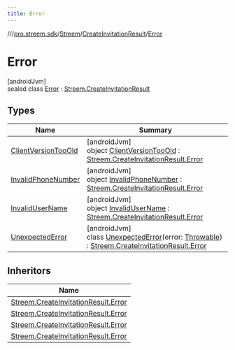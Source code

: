 ```yaml
---
title: Error
---
```

//[<root>](../../../../../index.html)/[pro.streem.sdk](../../../index.html)/[Streem](../../index.html)/[CreateInvitationResult](../index.html)/[Error](index.html)



# Error



[androidJvm]\
sealed class [Error](index.html) : [Streem.CreateInvitationResult](../index.html)



## Types


| Name | Summary |
|---|---|
| [ClientVersionTooOld](-client-version-too-old/index.html) | [androidJvm]<br>object [ClientVersionTooOld](-client-version-too-old/index.html) : [Streem.CreateInvitationResult.Error](index.html) |
| [InvalidPhoneNumber](-invalid-phone-number/index.html) | [androidJvm]<br>object [InvalidPhoneNumber](-invalid-phone-number/index.html) : [Streem.CreateInvitationResult.Error](index.html) |
| [InvalidUserName](-invalid-user-name/index.html) | [androidJvm]<br>object [InvalidUserName](-invalid-user-name/index.html) : [Streem.CreateInvitationResult.Error](index.html) |
| [UnexpectedError](-unexpected-error/index.html) | [androidJvm]<br>class [UnexpectedError](-unexpected-error/index.html)(error: [Throwable](https://kotlinlang.org/api/latest/jvm/stdlib/kotlin/-throwable/index.html)) : [Streem.CreateInvitationResult.Error](index.html) |


## Inheritors


| Name |
|---|
| [Streem.CreateInvitationResult.Error](-invalid-user-name/index.html) |
| [Streem.CreateInvitationResult.Error](-invalid-phone-number/index.html) |
| [Streem.CreateInvitationResult.Error](-client-version-too-old/index.html) |
| [Streem.CreateInvitationResult.Error](-unexpected-error/index.html) |

